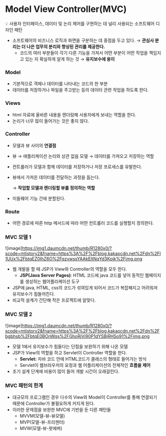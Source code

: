# Model View Controller(MVC)

<aside>
💡 사용자 인터페이스, 데이터 및 논리 제어를 구현하는 데 널리 사용되는 소프트웨어 디자인 패턴

</aside>

- 소프트웨어의 비즈니스 로직과 화면을 구분하는 데 중점을 두고 있다. → **관심사 분리는 더 나은 업무의 분리와 향상된 관리를 제공한다.**
    - 코드의 여러 부분들이 각기 다른 기능을 가져서 어떤 부분이 어떤 작업을 책임지고 있는 지 확실하게 알게 하는 것 → **유지보수에 용이**

### Model

- 기본적으로 객체나 데이터를 나타내는 코드의 한 부분
- 데이터를 저장하거나 파일을 주고받는 등의 데이터 관련 작업을 하도록 한다.

### Views

- html 자료에 올바른 내용을 렌더링해 사용자에게 보내는 역할을 한다.
- 논리가 너무 많이 들어가는 것은 좋지 않다.

### Controller

- 모델과 뷰 사이의 **연결점**
- 뷰 → 애플리케이션 논리와 상관 없음
모델 → 데이터를 가져오고 저장하는 역할
- 컨트롤러가 모델과 함께 데이터를 저장하거나 저장 프로세스를 유발한다.
- 뷰에서 가져온 데이터를 전달하는 과정을 돕는다.
    
     → **작업할 모델과 렌더링할 뷰를 정의하는 역할**
    
- 미들웨어 기능 간에 분할된다.

### Route

- 어떤 경로에 따른 http 메서드에 따라 어떤 컨트롤러 코드를 실행할지 정의한다.

### MVC 모델 1

![image]https://img1.daumcdn.net/thumb/R1280x0/?scode=mtistory2&fname=https%3A%2F%2Fblog.kakaocdn.net%2Fdn%2FI1UUx%2FbtqEZ0IhZ6O%2FqzvwssYAAkEltNqYd3Kpik%2Fimg.png

- 웹 개발을 할 때 JSP가 View와 Controller의 역할을 모두 한다.
    - **JSP(Java Server Pages)**: HTML 코드에 java 코드를 넣어 동적인 웹페이지를 생성하는 웹어플리케이션 도구
- JSP에 java, HTML, css의 코드가 섞여있게 되어서 코드가 복잡해지고 어려워져 유지보수가 힘들어진다.
- 비교적 설계가 간단해 작은 프로젝트에 알맞다.

### MVC 모델 2

![image]https://img1.daumcdn.net/thumb/R1280x0/?scode=mtistory2&fname=https%3A%2F%2Fblog.kakaocdn.net%2Fdn%2Fbgbhsb%2FbtqE0BOnWqs%2FGhoRjVi90P1dYSBjRHSo91%2Fimg.png

- 모델 1에서 유지보수가 힘들다는 단점을 보완하기 위해 나온 모델
- JSP가 View의 역할을 하고 Servlet이 Controller 역할을 한다.
    - **Servlet:** 자바 코드 안에 HTML코드가 클래스의 형태로 들어가는 방식
    - Servlet이 웹브라우저의 요청과 웹 어플리케이션의 전체적인 **흐름을 제어**
- 초기 설계 단계에 비용이 많이 들어 개발 시간이 오래걸린다.

### MVC 패턴의 한계

- 대규모의 프로그램인 경우 다수의 View와 Model이 Controller를 통해 연결되기 때문에 Controller가 불필요하게 커지게 된다.
- 이러한 문제점을 보완한 MVC에 기반을 둔 다른 패턴들
    - MVVM(모델-뷰-뷰모델)
    - MVP(모델-뷰-프리젠터)
    - MVW(모델-뷰-왓에버)
